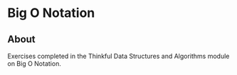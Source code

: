 # Big O Notation

## About

Exercises completed in the Thinkful Data Structures and Algorithms module on Big O Notation.
